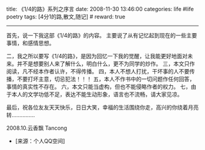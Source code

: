 title: 《1/4的路》系列之序言 
date: 2008-11-30 13:46:00
categories: life #life poetry
tags: [4分1的路,散文,随记]  # <!--more-->
reward: true

---

首先，说一下我这部《1/4的路》的内容。
主要说了从有记忆起到现在的一些主要事情，和感情思想。

<!--more-->

二，我之所以要写《1/4的路》，是因为回忆一下我的觉醒，让我能更好地面对未来。并不是想要别人来了解什么，明白什么，更不为同学的炒作。
三，本文只作阅读，凡不经本作者认许，不得传播。
四，本人不想人打扰，干坏事的人不要传播，不要打坏主意，切忌犯法！！！
五，本人不作书中的一切问题作任何回答，事情的真实性不存在。
六，本文只能当虚构，但也不能侵略作者的权力。
七，由于本人的文学功低不足，表达不能生动形象，语言也不流畅，请大家见凉。

最后，祝各位友友天天快乐，日日大笑，幸福的生活围绕你走，高兴的你绕着月亮转……………


2008.10.云香飘
Tancong


- [来源：个人QQ空间]
